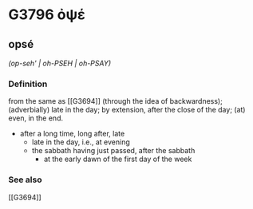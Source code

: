 # G3796 ὀψέ

## opsé

_(op-seh' | oh-PSEH | oh-PSAY)_

### Definition

from the same as [[G3694]] (through the idea of backwardness); (adverbially) late in the day; by extension, after the close of the day; (at) even, in the end.

- after a long time, long after, late
  - late in the day, i.e., at evening
  - the sabbath having just passed, after the sabbath
    - at the early dawn of the first day of the week

### See also

[[G3694]]

